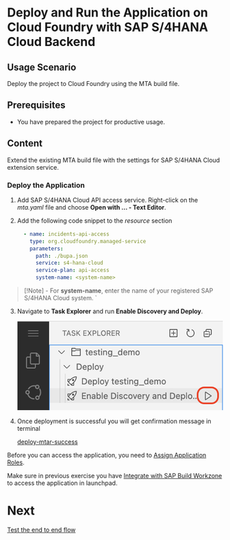 # Deploy and Run the Application on Cloud Foundry with SAP S/4HANA Cloud Backend

## Usage Scenario

Deploy the project to Cloud Foundry using the MTA build file.

## Prerequisites

* You have prepared the project for productive usage.

## Content
Extend the existing MTA build file with the settings for SAP S/4HANA Cloud extension service.


### Deploy the Application

1. Add SAP S/4HANA Cloud API access service. Right-click on the *mta.yaml* file and choose **Open with ... - Text Editor**.
2. Add the following code snippet to the *resource* section

    ```yaml
      - name: incidents-api-access
        type: org.cloudfoundry.managed-service  
        parameters:
          path: ./bupa.json
          service: s4-hana-cloud
          service-plan: api-access
          system-name: <system-name>
    ```

> [!Note] - For **system-name**, enter the name of your registered SAP S/4HANA Cloud system.
`

3. Navigate to **Task Explorer** and run **Enable Discovery and Deploy**.

    ![deploy-cf](../../images/deploy-cf/deploy_cf_enable.png)

4. Once deployment is successful you will get confirmation message in terminal

   [deploy-mtar-success](../../images/add-remote-service/deploy-to-cf/deploy_mtar_success.png)

Before you can access the application, you need to [Assign Application Roles](../deploy-cf.md#assign-the-user-roles).

Make sure in previous exercise you have [Integrate with SAP Build Workzone](https://developers.sap.com/tutorials/integrate-with-work-zone.html) to access the application in launchpad.

# Next

[Test the end to end flow](./test-the-app.md)